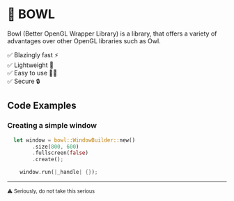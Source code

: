 # 🥣 BOWL 
Bowl (Better OpenGL Wrapper Library) is a library, that offers a variety of advantages over other OpenGL libraries such as Owl.

✅ Blazingly fast ⚡<br>
✅ Lightweight 🍃 <br>
✅ Easy to use 👨‍🎓 <br>
✅ Secure 🔒

## Code Examples
### Creating a simple window
```rust
  let window = bowl::WindowBuilder::new()
        .size(800, 600)
        .fullscreen(false)
        .create();

    window.run(|_handle| {});
```


<hr>
<sub>⚠ Seriously, do not take this serious</sub>
